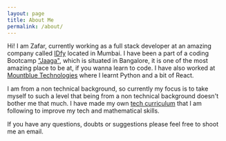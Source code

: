 ```yaml
---
layout: page
title: About Me
permalink: /about/
---
```


Hi! I am Zafar, currently working as a full stack developer at an amazing company called [IDfy](https://www.idfy.com/) located in Mumbai. I have been a part of a coding Bootcamp ["Jaaga"](https://www.jaaga.in/study), which is situated in Bangalore, it is one of the most amazing place to be at, if you wanna learn to code. I have also worked at [Mountblue Technologies](https://www.mountblue.io/) where I learnt Python and a bit of React.

I am from a non technical background, so currently my focus is to take myself to such a level that being from a non technical background doesn't bother me that much. I have made my own [tech curriculum](https://github.com/mdaz78/Coding-Curriculum) that I am following to improve my tech and mathematical skills.

If you have any questions, doubts or suggestions please feel free to shoot me an email.
